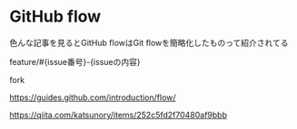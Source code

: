 # GitHub flow

色んな記事を見るとGitHub flowはGit flowを簡略化したものって紹介されてる



feature/#{issue番号}-{issueの内容}



fork

https://guides.github.com/introduction/flow/





https://qiita.com/katsunory/items/252c5fd2f70480af9bbb

